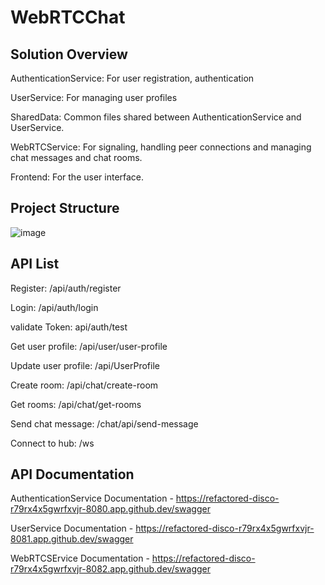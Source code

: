# WebRTCChat

## Solution Overview
AuthenticationService: For user registration, authentication

UserService: For managing user profiles

SharedData: Common files shared between AuthenticationService and UserService.

WebRTCService: For signaling, handling peer connections and managing chat messages and chat rooms.

Frontend: For the user interface.

## Project Structure
![image](https://github.com/user-attachments/assets/90873ef4-2187-441a-909f-e4a446557525)

## API List
Register: /api/auth/register

Login: /api/auth/login

validate Token: api/auth/test

Get user profile: /api/user/user-profile

Update user profile: /api/UserProfile


Create room: /api/chat/create-room

Get rooms: /api/chat/get-rooms

Send chat message: /chat/api/send-message

Connect to hub: /ws

## API Documentation
AuthenticationService Documentation - https://refactored-disco-r79rx4x5gwrfxvjr-8080.app.github.dev/swagger

UserService Documentation - https://refactored-disco-r79rx4x5gwrfxvjr-8081.app.github.dev/swagger 

WebRTCSErvice Documentation - https://refactored-disco-r79rx4x5gwrfxvjr-8082.app.github.dev/swagger


